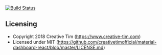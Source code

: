 [![Build Status](https://dev.azure.com/NHSDigitalIXN/Mental%20Health%20System/_apis/build/status/buseolafusca.mhs-mental-health-system-frontend?branchName=master)](https://dev.azure.com/NHSDigitalIXN/Mental%20Health%20System/_build/latest?definitionId=3&branchName=master)


## Licensing

- Copyright 2018 Creative Tim (https://www.creative-tim.com)
- Licensed under MIT (https://github.com/creativetimofficial/material-dashboard-react/blob/master/LICENSE.md)

